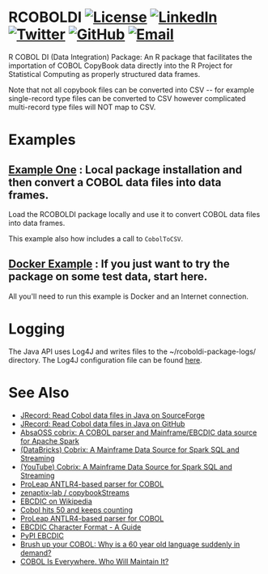 # RCOBOLDI [![License](http://img.shields.io/badge/license-LGPL-brightgreen.svg?style=flat)](http://www.gnu.org/licenses/lgpl-3.0.html) [![LinkedIn](https://github.com/thospfuller/awesome-backlinks/images/linkedin_32.png)](https://www.linkedin.com/in/thomasfuller/) [![Twitter](https://github.com/thospfuller/awesome-backlinks/images/twitter_32.png)](https://twitter.com/ThosPFuller) [![GitHub](https://github.com/thospfuller/awesome-backlinks/images/github_32.png)](https://github.com/thospfuller) [![Email](https://github.com/thospfuller/awesome-backlinks/images/email_32.png)](mailto:thomas.fuller@coherentlogic.com)

R COBOL DI (Data Integration) Package: An R package that facilitates the importation of COBOL CopyBook data directly into the R Project for Statistical Computing as properly structured data frames.

Note that not all copybook files can be converted into CSV -- for example single-record type files can be converted to CSV however complicated multi-record type files will NOT map to CSV.

# Examples

## [Example One](SIMPLE_EXAMPLE.md) : Local package installation and then convert a COBOL data files into data frames.

Load the RCOBOLDI package locally and use it to convert COBOL data files into data frames. 

This example also how includes a call to ```CobolToCSV```.

## [Docker Example](DOCKER_EXAMPLE.md) : If you just want to try the package on some test data, start here.

All you'll need to run this example is Docker and an Internet connection.

# Logging

The Java API uses Log4J and writes files to the ~/rcoboldi-package-logs/ directory. The Log4J configuration file can be found [here](java/rcoboldi-core/src/main/resources).

# See Also

- [JRecord: Read Cobol data files in Java on SourceForge](https://sourceforge.net/projects/jrecord/)
- [JRecord: Read Cobol data files in Java on GitHub](https://github.com/bmTas/JRecord)
- [AbsaOSS cobrix: A COBOL parser and Mainframe/EBCDIC data source for Apache Spark](https://github.com/AbsaOSS/cobrix)
- [(DataBricks) Cobrix: A Mainframe Data Source for Spark SQL and Streaming](https://databricks.com/session/cobrix-a-mainframe-data-source-for-spark-sql-and-streaming)
- [(YouTube) Cobrix: A Mainframe Data Source for Spark SQL and Streaming](https://www.youtube.com/watch?v=BOBIdGf3Tm0)
- [ProLeap ANTLR4-based parser for COBOL](https://github.com/uwol/proleap-cobol-parser)
- [zenaptix-lab / copybookStreams](https://github.com/zenaptix-lab/copybookStreams)
- [EBCDIC on Wikipedia](https://en.wikipedia.org/wiki/EBCDIC)
- [Cobol hits 50 and keeps counting](https://www.theguardian.com/technology/2009/apr/09/cobol-internet-programming)
- [ProLeap ANTLR4-based parser for COBOL](https://github.com/uwol/proleap-cobol-parser)
- [EBCDIC Character Format - A Guide](https://niallbunting.com/ebcdic/cobol/packing/copybooks/2019/12/09/ebcdic-character-format-guide.html)
- [PyPI EBCDIC](https://pypi.org/project/ebcdic/)
- [Brush up your COBOL: Why is a 60 year old language suddenly in demand?](https://stackoverflow.blog/2020/04/20/brush-up-your-cobol-why-is-a-60-year-old-language-suddenly-in-demand/)
- [COBOL Is Everywhere. Who Will Maintain It?](https://thenewstack.io/cobol-everywhere-will-maintain/)
